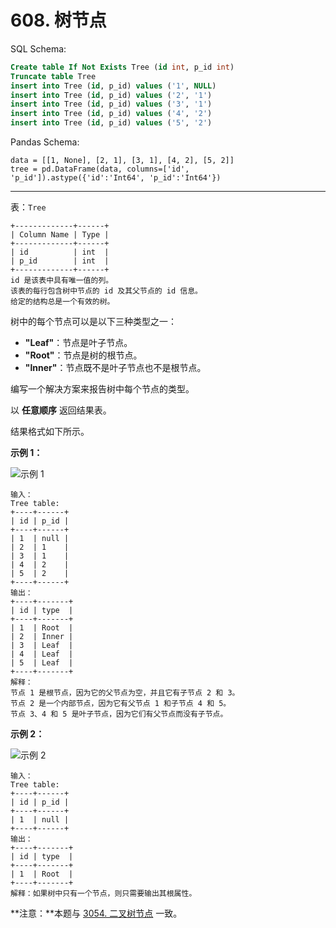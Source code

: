 # 608. 树节点

SQL Schema:

```sql
Create table If Not Exists Tree (id int, p_id int)
Truncate table Tree
insert into Tree (id, p_id) values ('1', NULL)
insert into Tree (id, p_id) values ('2', '1')
insert into Tree (id, p_id) values ('3', '1')
insert into Tree (id, p_id) values ('4', '2')
insert into Tree (id, p_id) values ('5', '2')
```

Pandas Schema:

```()
data = [[1, None], [2, 1], [3, 1], [4, 2], [5, 2]]
tree = pd.DataFrame(data, columns=['id', 'p_id']).astype({'id':'Int64', 'p_id':'Int64'})
```

---

表：`Tree`

```()
+-------------+------+
| Column Name | Type |
+-------------+------+
| id          | int  |
| p_id        | int  |
+-------------+------+
id 是该表中具有唯一值的列。
该表的每行包含树中节点的 id 及其父节点的 id 信息。
给定的结构总是一个有效的树。
```

树中的每个节点可以是以下三种类型之一：

- **"Leaf"**：节点是叶子节点。
- **"Root"**：节点是树的根节点。
- **"lnner"**：节点既不是叶子节点也不是根节点。

编写一个解决方案来报告树中每个节点的类型。

以 **任意顺序** 返回结果表。

结果格式如下所示。

**示例 1：**

![示例 1](https://assets.leetcode.com/uploads/2021/10/22/tree1.jpg)

```()
输入：
Tree table:
+----+------+
| id | p_id |
+----+------+
| 1  | null |
| 2  | 1    |
| 3  | 1    |
| 4  | 2    |
| 5  | 2    |
+----+------+
输出：
+----+-------+
| id | type  |
+----+-------+
| 1  | Root  |
| 2  | Inner |
| 3  | Leaf  |
| 4  | Leaf  |
| 5  | Leaf  |
+----+-------+
解释：
节点 1 是根节点，因为它的父节点为空，并且它有子节点 2 和 3。
节点 2 是一个内部节点，因为它有父节点 1 和子节点 4 和 5。
节点 3、4 和 5 是叶子节点，因为它们有父节点而没有子节点。
```

**示例 2：**

![示例 2](https://assets.leetcode.com/uploads/2021/10/22/tree2.jpg)

```()
输入：
Tree table:
+----+------+
| id | p_id |
+----+------+
| 1  | null |
+----+------+
输出：
+----+-------+
| id | type  |
+----+-------+
| 1  | Root  |
+----+-------+
解释：如果树中只有一个节点，则只需要输出其根属性。
```

**注意：**本题与 [3054. 二叉树节点](https://leetcode.cn/problems/binary-tree-nodes/) 一致。
